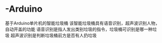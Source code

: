 # -Arduino
基于Arduino单片机的智能垃圾桶
该智能垃圾桶具有语音识别，超声波识别人物，自动开盖的功能
语音识别是指人发出类别垃圾的指令，垃圾桶可识别是哪一种垃圾
超声波识别是判断垃圾桶前方是否有人扔垃圾

